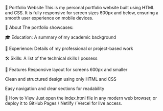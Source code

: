 💼 Portfolio Website
This is my personal portfolio website built using HTML and CSS. It is fully responsive for screen sizes 600px and below, ensuring a smooth user experience on mobile devices.

📄 About
The portfolio showcases:

🎓 Education: A summary of my academic background

💼 Experience: Details of my professional or project-based work

🛠️ Skills: A list of the technical skills I possess

📱 Features
Responsive layout for screens 600px and smaller

Clean and structured design using only HTML and CSS

Easy navigation and clear sections for readability

🚀 How to View
Just open the index.html file in any modern web browser, or deploy it to GitHub Pages / Netlify / Vercel for live access.

